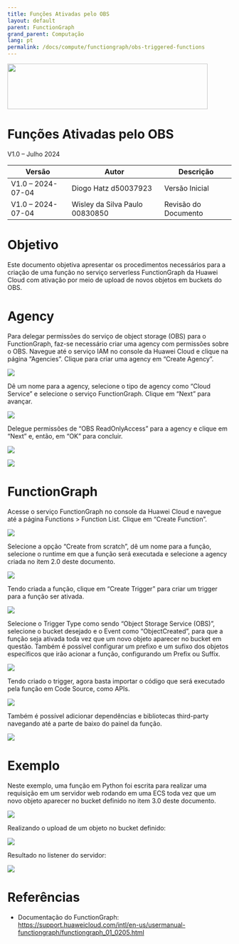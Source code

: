 ```yaml
---
title: Funções Ativadas pelo OBS
layout: default
parent: FunctionGraph
grand_parent: Computação
lang: pt
permalink: /docs/compute/functiongraph/obs-triggered-functions
---
```

<img width="450px" height="102px" src="https://console-static.huaweicloud.com/static/authui/20210202115135/public/custom/images/logo-en.svg">

# Funções Ativadas pelo OBS

V1.0 – Julho 2024

| **Versão**        | **Autor**                      | **Descrição**        |
| ----------------- | ------------------------------ | -------------------- |
| V1.0 – 2024-07-04 | Diogo Hatz d50037923           | Versão Inicial       |
| V1.0 – 2024-07-04 | Wisley da Silva Paulo 00830850 | Revisão do Documento |

# Objetivo

Este documento objetiva apresentar os procedimentos necessários para a
criação de uma função no serviço serverless FunctionGraph da Huawei
Cloud com ativação por meio de upload de novos objetos em buckets do
OBS.

# Agency

Para delegar permissões do serviço de object storage (OBS) para o
FunctionGraph, faz-se necessário criar uma agency com permissões sobre o
OBS. Navegue até o serviço IAM no console da Huawei Cloud e clique na
página “Agencies”. Clique para criar uma agency em “Create Agency”.

![](/huaweicloud-knowledge-base/assets/images/Functiongraph-OBS-Trigger/media/image3.png)

Dê um nome para a agency, selecione o tipo de agency como “Cloud
Service” e selecione o serviço FunctionGraph. Clique em “Next” para
avançar.

![](/huaweicloud-knowledge-base/assets/images/Functiongraph-OBS-Trigger/media/image4.png)

Delegue permissões de “OBS ReadOnlyAccess” para a agency e clique em
“Next” e, então, em “OK” para concluir.

![](/huaweicloud-knowledge-base/assets/images/Functiongraph-OBS-Trigger/media/image5.png)

![](/huaweicloud-knowledge-base/assets/images/Functiongraph-OBS-Trigger/media/image6.png)

# FunctionGraph

Acesse o serviço FunctionGraph no console da Huawei Cloud e navegue até
a página Functions \> Function List. Clique em “Create Function”.

![](/huaweicloud-knowledge-base/assets/images/Functiongraph-OBS-Trigger/media/image7.png)

Selecione a opção “Create from scratch”, dê um nome para a função,
selecione o runtime em que a função será executada e selecione a agency
criada no item 2.0 deste documento.

![](/huaweicloud-knowledge-base/assets/images/Functiongraph-OBS-Trigger/media/image8.png)

Tendo criada a função, clique em “Create Trigger” para criar um trigger
para a função ser ativada.

![](/huaweicloud-knowledge-base/assets/images/Functiongraph-OBS-Trigger/media/image9.png)

Selecione o Trigger Type como sendo “Object Storage Service (OBS)”,
selecione o bucket desejado e o Event como “ObjectCreated”, para que a
função seja ativada toda vez que um novo objeto aparecer no bucket em
questão. Também é possível configurar um prefixo e um sufixo dos objetos
específicos que irão acionar a função, configurando um Prefix ou Suffix.

![](/huaweicloud-knowledge-base/assets/images/Functiongraph-OBS-Trigger/media/image10.png)

Tendo criado o trigger, agora basta importar o código que será executado
pela função em Code Source, como APIs.

![](/huaweicloud-knowledge-base/assets/images/Functiongraph-OBS-Trigger/media/image11.png)

Também é possível adicionar dependências e bibliotecas third-party
navegando até a parte de baixo do painel da função.

![](/huaweicloud-knowledge-base/assets/images/Functiongraph-OBS-Trigger/media/image12.png)

# Exemplo

Neste exemplo, uma função em Python foi escrita para realizar uma
requisição em um servidor web rodando em uma ECS toda vez que um novo
objeto aparecer no bucket definido no item 3.0 deste documento.

![](/huaweicloud-knowledge-base/assets/images/Functiongraph-OBS-Trigger/media/image13.png)

Realizando o upload de um objeto no bucket definido:

![](/huaweicloud-knowledge-base/assets/images/Functiongraph-OBS-Trigger/media/image14.png)

Resultado no listener do servidor:

![](/huaweicloud-knowledge-base/assets/images/Functiongraph-OBS-Trigger/media/image15.png)

# Referências

  - Documentação do FunctionGraph:
    <https://support.huaweicloud.com/intl/en-us/usermanual-functiongraph/functiongraph_01_0205.html>
